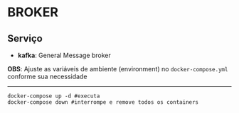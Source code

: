 # BROKER

Serviço
---
- **kafka**: General Message broker 

**OBS**: Ajuste as variáveis de ambiente (environment) no `docker-compose.yml` conforme sua necessidade

---
```
docker-compose up -d #executa
docker-compose down #interrompe e remove todos os containers
```
